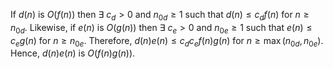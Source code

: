 If $d(n)$ is $O(f(n))$ then $\exists$ $c_d > 0$ and $n_{0d} \geq 1$ such that $d(n) \leq c_df(n)$ for $n \geq n_{0d}$.
Likewise, if $e(n)$ is $O(g(n))$ then $\exists$ $c_e > 0$ and $n_{0e} \geq 1$ such that $e(n) \leq c_eg(n)$ for
$n \geq n_{0e}$. Therefore, $d(n)e(n) \leq c_dc_ef(n)g(n)$ for $n \geq \max(n_{0d}, n_{0e})$. Hence, $d(n)e(n)$
is $O(f(n)g(n))$.
